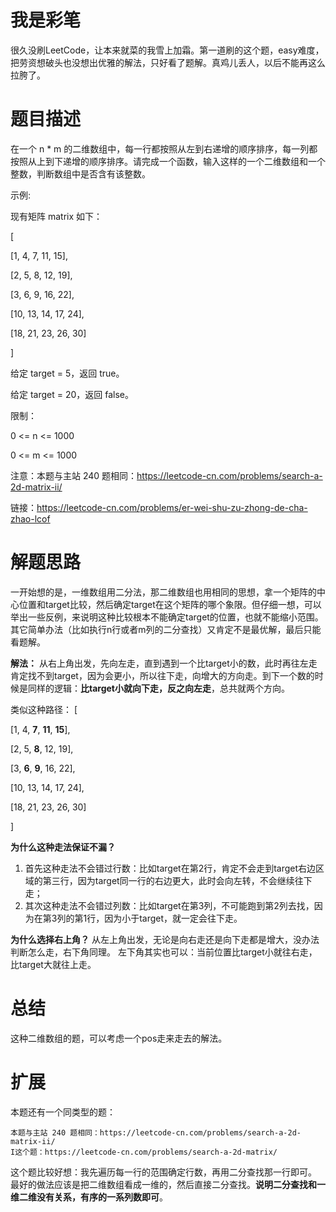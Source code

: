 # 我是彩笔
很久没刷LeetCode，让本来就菜的我雪上加霜。第一道刷的这个题，easy难度，把劳资想破头也没想出优雅的解法，只好看了题解。真鸡儿丢人，以后不能再这么拉胯了。

# 题目描述
在一个 n * m 的二维数组中，每一行都按照从左到右递增的顺序排序，每一列都按照从上到下递增的顺序排序。请完成一个函数，输入这样的一个二维数组和一个整数，判断数组中是否含有该整数。

示例:

现有矩阵 matrix 如下：

[

  [1,   4,  7, 11, 15],

  [2,   5,  8, 12, 19],

  [3,   6,  9, 16, 22],

  [10, 13, 14, 17, 24],

  [18, 21, 23, 26, 30]

]

给定 target = 5，返回 true。

给定 target = 20，返回 false。

限制：

0 <= n <= 1000

0 <= m <= 1000


注意：本题与主站 240 题相同：https://leetcode-cn.com/problems/search-a-2d-matrix-ii/

链接：https://leetcode-cn.com/problems/er-wei-shu-zu-zhong-de-cha-zhao-lcof

# 解题思路
一开始想的是，一维数组用二分法，那二维数组也用相同的思想，拿一个矩阵的中心位置和target比较，然后确定target在这个矩阵的哪个象限。但仔细一想，可以举出一些反例，来说明这种比较根本不能确定target的位置，也就不能缩小范围。
其它简单办法（比如执行n行或者m列的二分查找）又肯定不是最优解，最后只能看题解。

**解法：** 从右上角出发，先向左走，直到遇到一个比target小的数，此时再往左走肯定找不到target，因为会更小，所以往下走，向增大的方向走。到下一个数的时候是同样的逻辑：**比target小就向下走，反之向左走**，总共就两个方向。

类似这种路径：
[

  [1,   4,  **7**, **11**, **15**],

  [2,   5,  **8**, 12, 19],

  [3,   **6**,  **9**, 16, 22],

  [10, 13, 14, 17, 24],

  [18, 21, 23, 26, 30]

]

**为什么这种走法保证不漏？**
1. 首先这种走法不会错过行数：比如target在第2行，肯定不会走到target右边区域的第三行，因为target同一行的右边更大，此时会向左转，不会继续往下走；
2. 其次这种走法不会错过列数：比如target在第3列，不可能跑到第2列去找，因为在第3列的第1行，因为小于target，就一定会往下走。

**为什么选择右上角？**
从左上角出发，无论是向右走还是向下走都是增大，没办法判断怎么走，右下角同理。
左下角其实也可以：当前位置比target小就往右走，比target大就往上走。

# 总结
这种二维数组的题，可以考虑一个pos走来走去的解法。

# 扩展
本题还有一个同类型的题：
```
本题与主站 240 题相同：https://leetcode-cn.com/problems/search-a-2d-matrix-ii/
I这个题：https://leetcode-cn.com/problems/search-a-2d-matrix/
```
这个题比较好想：我先遍历每一行的范围确定行数，再用二分查找那一行即可。
最好的做法应该是把二维数组看成一维的，然后直接二分查找。**说明二分查找和一维二维没有关系，有序的一系列数即可**。

